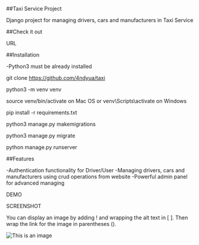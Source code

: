 ##Taxi Service Project

Django project for managing drivers, cars and manufacturers in Taxi Service

##Check it out

URL

##Installation

-Python3 must be already installed

git clone https://github.com/4ndyua/taxi

python3 -m venv venv

source venv/bin/activate on Mac OS or venv\Scripts\activate on Windows

pip install -r requirements.txt

python3 manage.py makemigrations

python3 manage.py migrate

python manage.py runserver

##Features

-Authentication functionality for Driver/User
-Managing drivers, cars and manufacturers using crud operations from website
-Powerful admin panel for advanced managing

DEMO

SCREENSHOT

You can display an image by adding ! and wrapping the alt text in [ ]. Then wrap the link for the image in parentheses ().

![This is an image](https://myoctocat.com/assets/images/base-octocat.svg)
